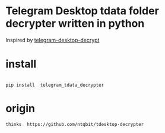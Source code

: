 # Telegram Desktop tdata folder decrypter written in python

Inspired by [telegram-desktop-decrypt](https://github.com/atilaromero/telegram-desktop-decrypt)

# install

```

pip install  telegram_tdata_decrypter

```

# origin

```
thinks  https://github.com/ntqbit/tdesktop-decrypter

```